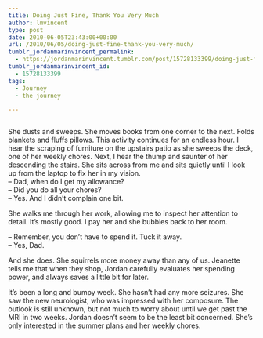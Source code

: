 ```yaml
---
title: Doing Just Fine, Thank You Very Much
author: lmvincent
type: post
date: 2010-06-05T23:43:00+00:00
url: /2010/06/05/doing-just-fine-thank-you-very-much/
tumblr_jordanmarinvincent_permalink:
  - https://jordanmarinvincent.tumblr.com/post/15728133399/doing-just-fine-thank-you-very-much
tumblr_jordanmarinvincent_id:
  - 15728133399
tags:
  - Journey
  - the journey

---
```

<a href="https://www.flickr.com/photos/larryvincent/4673260767/" title="photo sharing" target="_blank" rel="noopener"><img alt="" src="https://farm5.staticflickr.com/4001/4673260767_4a43bc35be.jpg" /></a>

She dusts and sweeps. She moves books from one corner to the next. Folds blankets and fluffs pillows. This activity continues for an endless hour. I hear the scraping of furniture on the upstairs patio as she sweeps the deck, one of her weekly chores. Next, I hear the thump and saunter of her descending the stairs. She sits across from me and sits quietly until I look up from the laptop to fix her in my vision.  
&ndash; Dad, when do I get my allowance?  
&ndash; Did you do all your chores?  
&ndash; Yes. And I didn&rsquo;t complain one bit.

She walks me through her work, allowing me to inspect her attention to detail. It&rsquo;s mostly good. I pay her and she bubbles back to her room.

&ndash; Remember, you don&rsquo;t have to spend it. Tuck it away.  
&ndash; Yes, Dad.

And she does. She squirrels more money away than any of us. Jeanette tells me that when they shop, Jordan carefully evaluates her spending power, and always saves a little bit for later.

It&rsquo;s been a long and bumpy week. She hasn&rsquo;t had any more seizures. She saw the new neurologist, who was impressed with her composure. The outlook is still unknown, but not much to worry about until we get past the MRI in two weeks. Jordan doesn&rsquo;t seem to be the least bit concerned. She&rsquo;s only interested in the summer plans and her weekly chores.